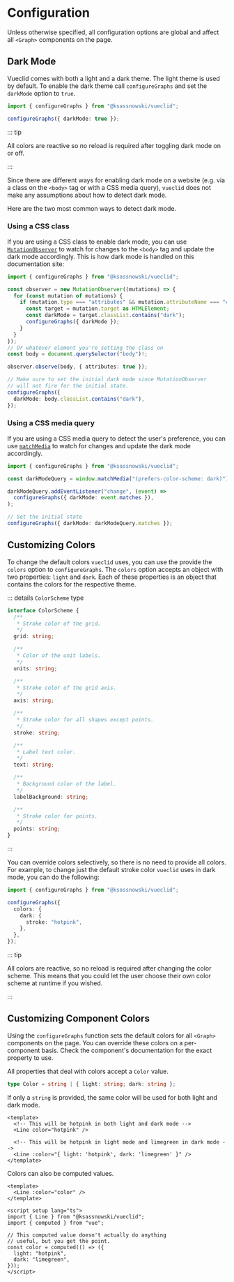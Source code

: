 # Configuration

Unless otherwise specified, all configuration options are global and affect all `<Graph>` components on the page.

## Dark Mode

Vueclid comes with both a light and a dark theme. The light theme is used by default. To enable the dark theme call `configureGraphs` and set the `darkMode` option to `true`.

```ts
import { configureGraphs } from "@ksassnowski/vueclid";

configureGraphs({ darkMode: true });
```

::: tip

All colors are reactive so no reload is required after toggling dark mode on or off.

:::

Since there are different ways for enabling dark mode on a website (e.g. via a class on the `<body>` tag or with a CSS media query), `vueclid` does not make any assumptions about how to detect dark mode.

Here are the two most common ways to detect dark mode.

### Using a CSS class

If you are using a CSS class to enable dark mode, you can use [`MutationObserver`](https://developer.mozilla.org/en-US/docs/Web/API/MutationObserver) to watch for changes to the `<body>` tag and update the dark mode accordingly. This is how dark mode is handled on this documentation site:

```ts
import { configureGraphs } from "@ksassnowski/vueclid";

const observer = new MutationObserver((mutations) => {
  for (const mutation of mutations) {
    if (mutation.type === "attributes" && mutation.attributeName === "class") {
      const target = mutation.target as HTMLElement;
      const darkMode = target.classList.contains("dark");
      configureGraphs({ darkMode });
    }
  }
});
// Or whatever element you're setting the class on
const body = document.querySelector("body")!;

observer.observe(body, { attributes: true });

// Make sure to set the initial dark mode since MutationObserver
// will not fire for the initial state.
configureGraphs({
  darkMode: body.classList.contains("dark"),
});
```

### Using a CSS media query

If you are using a CSS media query to detect the user's preference, you can use [`matchMedia`](https://developer.mozilla.org/en-US/docs/Web/API/Window/matchMedia) to watch for changes and update the dark mode accordingly.

```ts
import { configureGraphs } from "@ksassnowski/vueclid";

const darkModeQuery = window.matchMedia("(prefers-color-scheme: dark)");

darkModeQuery.addEventListener("change", (event) =>
  configureGraphs({ darkMode: event.matches }),
);

// Set the initial state
configureGraphs({ darkMode: darkModeQuery.matches });
```

## Customizing Colors

To change the default colors `vueclid` uses, you can use the provide the `colors` option to `configureGraphs`. The `colors` option accepts an object with two properties: `light` and `dark`. Each of these properties is an object that contains the colors for the respective theme.

::: details `ColorScheme` type

```ts
interface ColorScheme {
  /**
   * Stroke color of the grid.
   */
  grid: string;

  /**
   * Color of the unit labels.
   */
  units: string;

  /**
   * Stroke color of the grid axis.
   */
  axis: string;

  /**
   * Stroke color for all shapes except points.
   */
  stroke: string;

  /**
   * Label text color.
   */
  text: string;

  /**
   * Background color of the label.
   */
  labelBackground: string;

  /**
   * Stroke color for points.
   */
  points: string;
}
```

:::

You can override colors selectively, so there is no need to provide all colors. For example, to change just the default stroke color `vueclid` uses in dark mode, you can do the following:

```ts
import { configureGraphs } from "@ksassnowski/vueclid";

configureGraphs({
  colors: {
    dark: {
      stroke: "hotpink",
    },
  },
});
```

::: tip

All colors are reactive, so no reload is required after changing the color scheme. This means that you could let the user choose their own color scheme at runtime if you wished.

:::

## Customizing Component Colors

Using the `configureGraphs` function sets the default colors for all `<Graph>` components on the page. You can override these colors on a per-component basis.
Check the component's documentation for the exact property to use.

All properties that deal with colors accept a `Color` value.

```ts
type Color = string | { light: string; dark: string };
```

If only a `string` is provided, the same color will be used for both light and dark mode.

```vue
<template>
  <!-- This will be hotpink in both light and dark mode -->
  <Line color="hotpink" />

  <!-- This will be hotpink in light mode and limegreen in dark mode -->
  <Line :color="{ light: 'hotpink', dark: 'limegreen' }" />
</template>
```

Colors can also be computed values.

```vue
<template>
  <Line :color="color" />
</template>

<script setup lang="ts">
import { Line } from "@ksassnowski/vueclid";
import { computed } from "vue";

// This computed value doesn't actually do anything
// useful, but you get the point.
const color = computed(() => ({
  light: "hotpink",
  dark: "limegreen",
}));
</script>
```
